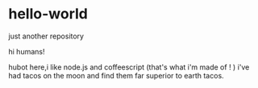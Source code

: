 # hello-world
just another repository


hi humans!

hubot here,i like node.js and coffeescript (that's what i'm made of ! )
i've had tacos on the moon and find them far superior to earth tacos.
